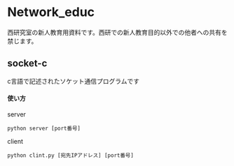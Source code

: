 # Network_educ
西研究室の新人教育用資料です。西研での新人教育目的以外での他者への共有を禁じます。

## socket-c
c言語で記述されたソケット通信プログラムです

#### 使い方
server

```
python server [port番号]
```

client
```
python clint.py [宛先IPアドレス] [port番号]
```
